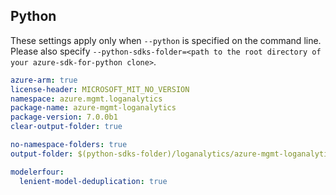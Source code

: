 ## Python

These settings apply only when `--python` is specified on the command line.
Please also specify `--python-sdks-folder=<path to the root directory of your azure-sdk-for-python clone>`.

``` yaml $(python)
azure-arm: true
license-header: MICROSOFT_MIT_NO_VERSION
namespace: azure.mgmt.loganalytics
package-name: azure-mgmt-loganalytics
package-version: 7.0.0b1
clear-output-folder: true
```

``` yaml $(python)
no-namespace-folders: true
output-folder: $(python-sdks-folder)/loganalytics/azure-mgmt-loganalytics/azure/mgmt/loganalytics
```
``` yaml $(python)
modelerfour:
  lenient-model-deduplication: true
```
